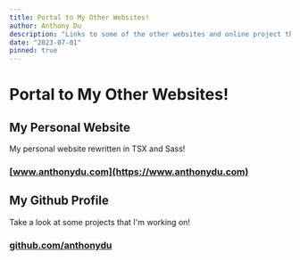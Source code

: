 ```yaml
---
title: Portal to My Other Websites!
author: Anthony Du
description: "Links to some of the other websites and online project that I've worked on."
date: "2023-07-01"
pinned: true
---
```


# Portal to My Other Websites!

## My Personal Website

My personal website rewritten in TSX and Sass!

### [www.anthonydu.com](https://www.anthonydu.com)

## My Github Profile

Take a look at some projects that I'm working on!

### [github.com/anthonydu](https://github.com/anthonydu)
